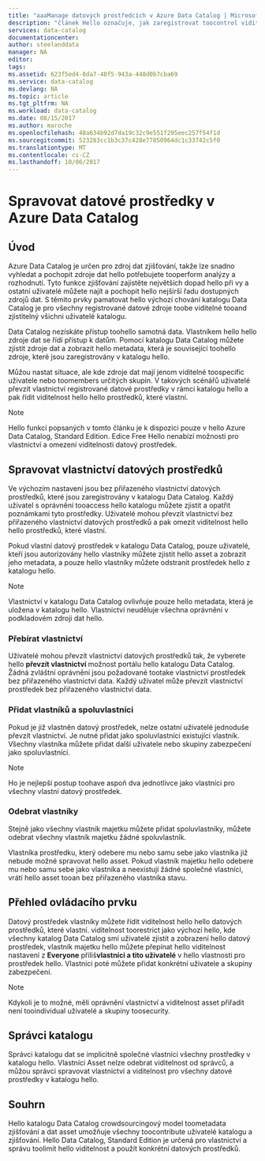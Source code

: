 ```yaml
---
title: "aaaManage datových prostředcích v Azure Data Catalog | Microsoft Docs"
description: "článek Hello označuje, jak zaregistrovat toocontrol viditelnost a vlastnictví datových prostředků v Azure Data Catalog."
services: data-catalog
documentationcenter: 
author: steelanddata
manager: NA
editor: 
tags: 
ms.assetid: 623f5ed4-8da7-48f5-943a-448d0b7cba69
ms.service: data-catalog
ms.devlang: NA
ms.topic: article
ms.tgt_pltfrm: NA
ms.workload: data-catalog
ms.date: 08/15/2017
ms.author: maroche
ms.openlocfilehash: 48a634b92d7da19c32c9e551f295eec257f54f1d
ms.sourcegitcommit: 523283cc1b3c37c428e77850964dc1c33742c5f0
ms.translationtype: MT
ms.contentlocale: cs-CZ
ms.lasthandoff: 10/06/2017
---
```

# <a name="manage-data-assets-in-azure-data-catalog"></a>Spravovat datové prostředky v Azure Data Catalog
## <a name="introduction"></a>Úvod
Azure Data Catalog je určen pro zdroj dat zjišťování, takže lze snadno vyhledat a pochopit zdroje dat hello potřebujete tooperform analýzy a rozhodnutí. Tyto funkce zjišťování zajistěte největších dopad hello při vy a ostatní uživatelé můžete najít a pochopit hello nejširší řadu dostupných zdrojů dat. S těmito prvky pamatovat hello výchozí chování katalogu Data Catalog je pro všechny registrované datové zdroje toobe viditelné tooand zjistitelný všichni uživatelé katalogu.

Data Catalog nezískáte přístup toohello samotná data. Vlastníkem hello hello zdroje dat se řídí přístup k datům. Pomocí katalogu Data Catalog můžete zjistit zdroje dat a zobrazit hello metadata, která je související toohello zdroje, které jsou zaregistrovány v katalogu hello.

Můžou nastat situace, ale kde zdroje dat mají jenom viditelné toospecific uživatele nebo toomembers určitých skupin. V takových scénářů uživatelé převzít vlastnictví registrované datové prostředky v rámci katalogu hello a pak řídit viditelnost hello hello prostředků, které vlastní.

> [!NOTE]
> Hello funkcí popsaných v tomto článku je k dispozici pouze v hello Azure Data Catalog, Standard Edition. Edice Free Hello nenabízí možnosti pro vlastnictví a omezení viditelnosti datový prostředek.
>
>

## <a name="manage-ownership-of-data-assets"></a>Spravovat vlastnictví datových prostředků
Ve výchozím nastavení jsou bez přiřazeného vlastnictví datových prostředků, které jsou zaregistrovány v katalogu Data Catalog. Každý uživatel s oprávnění tooaccess hello katalogu můžete zjistit a opatřit poznámkami tyto prostředky. Uživatelé mohou převzít vlastnictví bez přiřazeného vlastnictví datových prostředků a pak omezit viditelnost hello hello prostředků, které vlastní.

Pokud vlastní datový prostředek v katalogu Data Catalog, pouze uživatelé, kteří jsou autorizovány hello vlastníky můžete zjistit hello asset a zobrazit jeho metadata, a pouze hello vlastníky můžete odstranit prostředek hello z katalogu hello.

> [!NOTE]
> Vlastnictví v katalogu Data Catalog ovlivňuje pouze hello metadata, která je uložena v katalogu hello. Vlastnictví neuděluje všechna oprávnění v podkladovém zdroji dat hello.
>
>

### <a name="take-ownership"></a>Přebírat vlastnictví
Uživatelé mohou převzít vlastnictví datových prostředků tak, že vyberete hello **převzít vlastnictví** možnost portálu hello katalogu Data Catalog. Žádná zvláštní oprávnění jsou požadované tootake vlastnictví prostředek bez přiřazeného vlastnictví data. Každý uživatel může převzít vlastnictví prostředek bez přiřazeného vlastnictví data.

### <a name="add-owners-and-co-owners"></a>Přidat vlastníků a spoluvlastníci
Pokud je již vlastněn datový prostředek, nelze ostatní uživatelé jednoduše převzít vlastnictví. Je nutné přidat jako spoluvlastníci existující vlastník. Všechny vlastníka můžete přidat další uživatele nebo skupiny zabezpečení jako spoluvlastníci.

> [!NOTE]
> Ho je nejlepší postup toohave aspoň dva jednotlivce jako vlastníci pro všechny vlastní datový prostředek.
>
>

### <a name="remove-owners"></a>Odebrat vlastníky
Stejně jako všechny vlastník majetku můžete přidat spoluvlastníky, můžete odebrat všechny vlastník majetku žádné spoluvlastník.

Vlastníka prostředku, který odebere mu nebo samu sebe jako vlastníka již nebude možné spravovat hello asset. Pokud vlastník majetku hello odebere mu nebo samu sebe jako vlastníka a neexistují žádné společné vlastníci, vrátí hello asset tooan bez přiřazeného vlastníka stavu.

## <a name="control-visibility"></a>Přehled ovládacího prvku
Datový prostředek vlastníky můžete řídit viditelnost hello hello datových prostředků, které vlastní. viditelnost toorestrict jako výchozí hello, kde všechny katalog Data Catalog smí uživatelé zjistit a zobrazení hello datový prostředek, vlastník majetku hello můžete přepínat hello viditelnost nastavení z **Everyone** příliš**vlastníci a tito uživatelé** v hello vlastnosti pro prostředek hello. Vlastníci poté můžete přidat konkrétní uživatele a skupiny zabezpečení.

> [!NOTE]
> Kdykoli je to možné, měli oprávnění vlastnictví a viditelnost asset přiřadit není tooindividual uživatelé a skupiny toosecurity.
>
>

## <a name="catalog-administrators"></a>Správci katalogu
Správci katalogu dat se implicitně společné vlastníci všechny prostředky v katalogu hello. Vlastníci Asset nelze odebrat viditelnost od správců, a můžou správci spravovat vlastnictví a viditelnost pro všechny datové prostředky v katalogu hello.

## <a name="summary"></a>Souhrn
Hello katalogu Data Catalog crowdsourcingový model toometadata zjišťování a dat asset umožňuje všechny toocontribute uživatelé katalogu a zjišťování. Hello Data Catalog, Standard Edition je určená pro vlastnictví a správu toolimit hello viditelnost a použít konkrétní datových prostředků.

